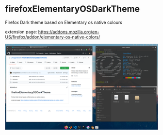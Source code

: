# firefoxElementaryOSDarkTheme
Firefox Dark theme based on Elementary os native colours

extension page:
https://addons.mozilla.org/en-US/firefox/addon/elementary-os-native-colors/

![](documentation/version1.0/Version%201.0.png)
